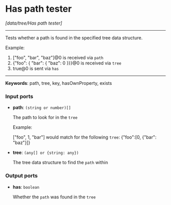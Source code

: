 # Has path tester

_[data/tree/Has path tester]_

---

Tests whether a path is found in the specified tree data structure.  
  
Example:  
1. ["foo", "bar", "baz"]@0 is received via `path`  
2. {"foo": { "bar": { "baz": 0 }}}@0 is received via `tree`  
3. true@0 is sent via `has`  

---

__Keywords__: path, tree, key, hasOwnProperty, exists

### Input ports

* __path__: ` (string or number)[] `

    The path to look for in the `tree`
    
    Example:
    
    ["foo", 1, "bar"] would match for the following `tree`:
    {"foo":[0, {"bar": "baz"}]}


* __tree__: ` (any[] or {string: any}) `

    The tree data structure to find the `path` within

### Output ports

* __has__: ` boolean `

    Whether the `path` was found in the `tree`

